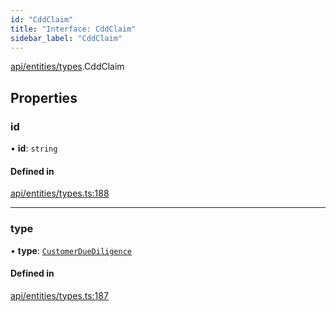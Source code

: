 ```yaml
---
id: "CddClaim"
title: "Interface: CddClaim"
sidebar_label: "CddClaim"
---
```


[api/entities/types](../../../../../modules/API/Entities/Types/Types.md).CddClaim

## Properties

### id

• **id**: `string`

#### Defined in

[api/entities/types.ts:188](https://github.com/PolymeshAssociation/polymesh-sdk/blob/654b99c8d/src/api/entities/types.ts#L188)

___

### type

• **type**: [`CustomerDueDiligence`](../../../../../enums/API/Entities/Types/ClaimType/ClaimType.md#customerduediligence)

#### Defined in

[api/entities/types.ts:187](https://github.com/PolymeshAssociation/polymesh-sdk/blob/654b99c8d/src/api/entities/types.ts#L187)
